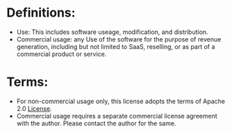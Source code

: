 # Definitions:
- Use: This includes software useage, modification, and distribution.
- Commercial usage: any Use of the software for the purpose of revenue generation, including but not limited to SaaS, reselling, or as part of a commercial product or service.

# Terms:
- For non-commercial usage only, this license adopts the terms of Apache 2.0 [License](https://github.com/licenses/license-templates/blob/master/templates/apache.txt).
- Commercial usage requires a separate commercial license agreement with the author. Please contact the author for the same.